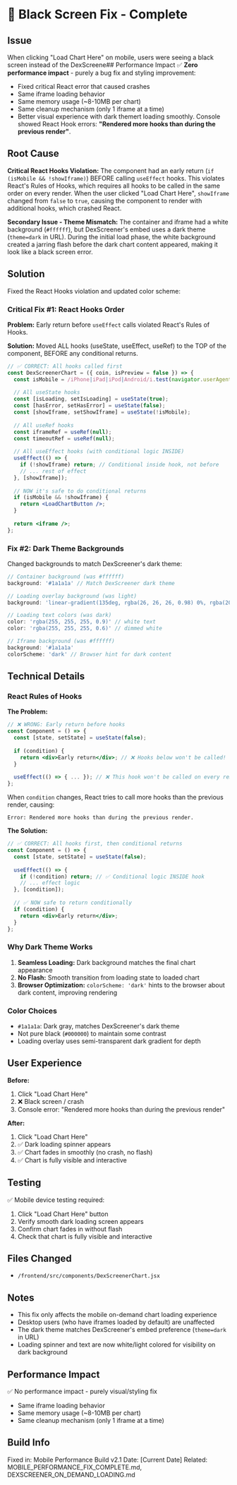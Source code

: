 # 🎨 Black Screen Fix - Complete

## Issue
When clicking "Load Chart Here" on mobile, users were seeing a black screen instead of the DexScreene## Performance Impact
✅ **Zero performance impact** - purely a bug fix and styling improvement:
- Fixed critical React error that caused crashes
- Same iframe loading behavior
- Same memory usage (~8-10MB per chart)
- Same cleanup mechanism (only 1 iframe at a time)
- Better visual experience with dark themert loading smoothly. Console showed React Hook errors: **"Rendered more hooks than during the previous render"**.

## Root Cause
**Critical React Hooks Violation:** The component had an early return (`if (isMobile && !showIframe)`) BEFORE calling `useEffect` hooks. This violates React's Rules of Hooks, which requires all hooks to be called in the same order on every render. When the user clicked "Load Chart Here", `showIframe` changed from `false` to `true`, causing the component to render with additional hooks, which crashed React.

**Secondary Issue - Theme Mismatch:** The container and iframe had a white background (`#ffffff`), but DexScreener's embed uses a dark theme (`theme=dark` in URL). During the initial load phase, the white background created a jarring flash before the dark chart content appeared, making it look like a black screen error.

## Solution
Fixed the React Hooks violation and updated color scheme:

### Critical Fix #1: React Hooks Order
**Problem:** Early return before `useEffect` calls violated React's Rules of Hooks.

**Solution:** Moved ALL hooks (useState, useEffect, useRef) to the TOP of the component, BEFORE any conditional returns.

```jsx
// ✅ CORRECT: All hooks called first
const DexScreenerChart = ({ coin, isPreview = false }) => {
  const isMobile = /iPhone|iPad|iPod|Android/i.test(navigator.userAgent);
  
  // All useState hooks
  const [isLoading, setIsLoading] = useState(true);
  const [hasError, setHasError] = useState(false);
  const [showIframe, setShowIframe] = useState(!isMobile);
  
  // All useRef hooks
  const iframeRef = useRef(null);
  const timeoutRef = useRef(null);
  
  // All useEffect hooks (with conditional logic INSIDE)
  useEffect(() => {
    if (!showIframe) return; // Conditional inside hook, not before
    // ... rest of effect
  }, [showIframe]);
  
  // NOW it's safe to do conditional returns
  if (isMobile && !showIframe) {
    return <LoadChartButton />;
  }
  
  return <iframe />;
};
```

### Fix #2: Dark Theme Backgrounds
Changed backgrounds to match DexScreener's dark theme:

```jsx
// Container background (was #ffffff)
background: '#1a1a1a' // Match DexScreener dark theme

// Loading overlay background (was light)
background: 'linear-gradient(135deg, rgba(26, 26, 26, 0.98) 0%, rgba(20, 20, 20, 0.98) 100%)'

// Loading text colors (was dark)
color: 'rgba(255, 255, 255, 0.9)' // white text
color: 'rgba(255, 255, 255, 0.6)' // dimmed white

// Iframe background (was #ffffff)
background: '#1a1a1a'
colorScheme: 'dark' // Browser hint for dark content
```

## Technical Details

### React Rules of Hooks
**The Problem:**
```jsx
// ❌ WRONG: Early return before hooks
const Component = () => {
  const [state, setState] = useState(false);
  
  if (condition) {
    return <div>Early return</div>; // ❌ Hooks below won't be called!
  }
  
  useEffect(() => { ... }); // ❌ This hook won't be called on every render!
};
```

When `condition` changes, React tries to call more hooks than the previous render, causing:
```
Error: Rendered more hooks than during the previous render.
```

**The Solution:**
```jsx
// ✅ CORRECT: All hooks first, then conditional returns
const Component = () => {
  const [state, setState] = useState(false);
  
  useEffect(() => {
    if (!condition) return; // ✅ Conditional logic INSIDE hook
    // ... effect logic
  }, [condition]);
  
  // ✅ NOW safe to return conditionally
  if (condition) {
    return <div>Early return</div>;
  }
};
```

### Why Dark Theme Works
1. **Seamless Loading:** Dark background matches the final chart appearance
2. **No Flash:** Smooth transition from loading state to loaded chart
3. **Browser Optimization:** `colorScheme: 'dark'` hints to the browser about dark content, improving rendering

### Color Choices
- `#1a1a1a`: Dark gray, matches DexScreener's dark theme
- Not pure black (`#000000`) to maintain some contrast
- Loading overlay uses semi-transparent dark gradient for depth

## User Experience
**Before:** 
1. Click "Load Chart Here"
2. ❌ Black screen / crash
3. Console error: "Rendered more hooks than during the previous render"

**After:** 
1. Click "Load Chart Here"
2. ✅ Dark loading spinner appears
3. ✅ Chart fades in smoothly (no crash, no flash)
4. ✅ Chart is fully visible and interactive

## Testing
✅ Mobile device testing required:
1. Click "Load Chart Here" button
2. Verify smooth dark loading screen appears
3. Confirm chart fades in without flash
4. Check that chart is fully visible and interactive

## Files Changed
- `/frontend/src/components/DexScreenerChart.jsx`

## Notes
- This fix only affects the mobile on-demand chart loading experience
- Desktop users (who have iframes loaded by default) are unaffected
- The dark theme matches DexScreener's embed preference (`theme=dark` in URL)
- Loading spinner and text are now white/light colored for visibility on dark background

## Performance Impact
✅ No performance impact - purely visual/styling fix
- Same iframe loading behavior
- Same memory usage (~8-10MB per chart)
- Same cleanup mechanism (only 1 iframe at a time)

## Build Info
Fixed in: Mobile Performance Build v2.1
Date: [Current Date]
Related: MOBILE_PERFORMANCE_FIX_COMPLETE.md, DEXSCREENER_ON_DEMAND_LOADING.md
